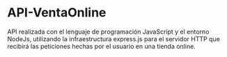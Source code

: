 # API-VentaOnline
API realizada con el lenguaje de programación JavaScript y el entorno NodeJs, utilizando la infraestructura express.js para el servidor HTTP que recibirá las peticiones hechas por el usuario en una tienda online.
